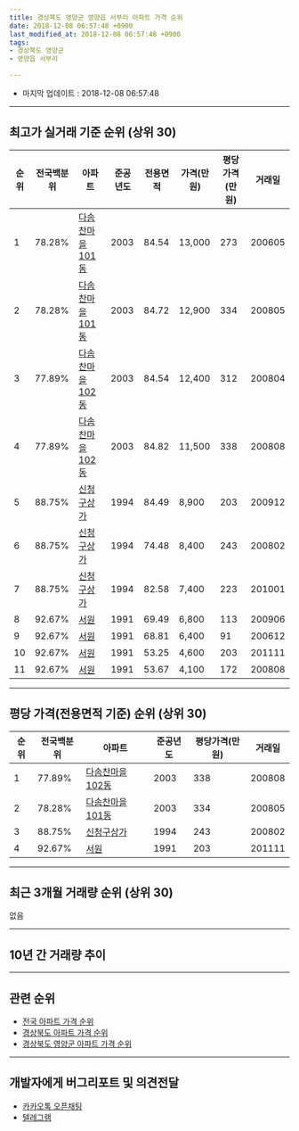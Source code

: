 ```yaml
---
title: 경상북도 영양군 영양읍 서부리 아파트 가격 순위
date: 2018-12-08 06:57:48 +0900
last_modified_at: 2018-12-08 06:57:48 +0900
tags:
- 경상북도 영양군
- 영양읍 서부리

---
```


* 마지막 업데이트 : 2018-12-08 06:57:48

---

## 최고가 실거래 기준 순위 (상위 30)


|순위|전국백분위|아파트|준공년도|전용면적|가격(만원)|평당가격(만원)|거래일|
|---|---|---|---|---|---|---|---|
|1|78.28%|[다솜찬마을 101동](https://search.naver.com/search.naver?query=%EA%B2%BD%EC%83%81%EB%B6%81%EB%8F%84+%EC%98%81%EC%96%91%EA%B5%B0+%EC%98%81%EC%96%91%EC%9D%8D+%EC%84%9C%EB%B6%80%EB%A6%AC+%EB%8B%A4%EC%86%9C%EC%B0%AC%EB%A7%88%EC%9D%84+101%EB%8F%99)|2003|84.54|13,000|273|200605|
|2|78.28%|[다솜찬마을 101동](https://search.naver.com/search.naver?query=%EA%B2%BD%EC%83%81%EB%B6%81%EB%8F%84+%EC%98%81%EC%96%91%EA%B5%B0+%EC%98%81%EC%96%91%EC%9D%8D+%EC%84%9C%EB%B6%80%EB%A6%AC+%EB%8B%A4%EC%86%9C%EC%B0%AC%EB%A7%88%EC%9D%84+101%EB%8F%99)|2003|84.72|12,900|334|200805|
|3|77.89%|[다솜찬마을 102동](https://search.naver.com/search.naver?query=%EA%B2%BD%EC%83%81%EB%B6%81%EB%8F%84+%EC%98%81%EC%96%91%EA%B5%B0+%EC%98%81%EC%96%91%EC%9D%8D+%EC%84%9C%EB%B6%80%EB%A6%AC+%EB%8B%A4%EC%86%9C%EC%B0%AC%EB%A7%88%EC%9D%84+102%EB%8F%99)|2003|84.54|12,400|312|200804|
|4|77.89%|[다솜찬마을 102동](https://search.naver.com/search.naver?query=%EA%B2%BD%EC%83%81%EB%B6%81%EB%8F%84+%EC%98%81%EC%96%91%EA%B5%B0+%EC%98%81%EC%96%91%EC%9D%8D+%EC%84%9C%EB%B6%80%EB%A6%AC+%EB%8B%A4%EC%86%9C%EC%B0%AC%EB%A7%88%EC%9D%84+102%EB%8F%99)|2003|84.82|11,500|338|200808|
|5|88.75%|[신청구상가](https://search.naver.com/search.naver?query=%EA%B2%BD%EC%83%81%EB%B6%81%EB%8F%84+%EC%98%81%EC%96%91%EA%B5%B0+%EC%98%81%EC%96%91%EC%9D%8D+%EC%84%9C%EB%B6%80%EB%A6%AC+%EC%8B%A0%EC%B2%AD%EA%B5%AC%EC%83%81%EA%B0%80)|1994|84.49|8,900|203|200912|
|6|88.75%|[신청구상가](https://search.naver.com/search.naver?query=%EA%B2%BD%EC%83%81%EB%B6%81%EB%8F%84+%EC%98%81%EC%96%91%EA%B5%B0+%EC%98%81%EC%96%91%EC%9D%8D+%EC%84%9C%EB%B6%80%EB%A6%AC+%EC%8B%A0%EC%B2%AD%EA%B5%AC%EC%83%81%EA%B0%80)|1994|74.48|8,400|243|200802|
|7|88.75%|[신청구상가](https://search.naver.com/search.naver?query=%EA%B2%BD%EC%83%81%EB%B6%81%EB%8F%84+%EC%98%81%EC%96%91%EA%B5%B0+%EC%98%81%EC%96%91%EC%9D%8D+%EC%84%9C%EB%B6%80%EB%A6%AC+%EC%8B%A0%EC%B2%AD%EA%B5%AC%EC%83%81%EA%B0%80)|1994|82.58|7,400|223|201001|
|8|92.67%|[서원](https://search.naver.com/search.naver?query=%EA%B2%BD%EC%83%81%EB%B6%81%EB%8F%84+%EC%98%81%EC%96%91%EA%B5%B0+%EC%98%81%EC%96%91%EC%9D%8D+%EC%84%9C%EB%B6%80%EB%A6%AC+%EC%84%9C%EC%9B%90)|1991|69.49|6,800|113|200906|
|9|92.67%|[서원](https://search.naver.com/search.naver?query=%EA%B2%BD%EC%83%81%EB%B6%81%EB%8F%84+%EC%98%81%EC%96%91%EA%B5%B0+%EC%98%81%EC%96%91%EC%9D%8D+%EC%84%9C%EB%B6%80%EB%A6%AC+%EC%84%9C%EC%9B%90)|1991|68.81|6,400|91|200612|
|10|92.67%|[서원](https://search.naver.com/search.naver?query=%EA%B2%BD%EC%83%81%EB%B6%81%EB%8F%84+%EC%98%81%EC%96%91%EA%B5%B0+%EC%98%81%EC%96%91%EC%9D%8D+%EC%84%9C%EB%B6%80%EB%A6%AC+%EC%84%9C%EC%9B%90)|1991|53.25|4,600|203|201111|
|11|92.67%|[서원](https://search.naver.com/search.naver?query=%EA%B2%BD%EC%83%81%EB%B6%81%EB%8F%84+%EC%98%81%EC%96%91%EA%B5%B0+%EC%98%81%EC%96%91%EC%9D%8D+%EC%84%9C%EB%B6%80%EB%A6%AC+%EC%84%9C%EC%9B%90)|1991|53.67|4,100|172|200808|


---

## 평당 가격(전용면적 기준) 순위 (상위 30)


|순위|전국백분위|아파트|준공년도|평당가격(만원)|거래일|
|---|---|---|---|---|---|
|1|77.89%|[다솜찬마을 102동](https://search.naver.com/search.naver?query=%EA%B2%BD%EC%83%81%EB%B6%81%EB%8F%84+%EC%98%81%EC%96%91%EA%B5%B0+%EC%98%81%EC%96%91%EC%9D%8D+%EC%84%9C%EB%B6%80%EB%A6%AC+%EB%8B%A4%EC%86%9C%EC%B0%AC%EB%A7%88%EC%9D%84+102%EB%8F%99)|2003|338|200808|
|2|78.28%|[다솜찬마을 101동](https://search.naver.com/search.naver?query=%EA%B2%BD%EC%83%81%EB%B6%81%EB%8F%84+%EC%98%81%EC%96%91%EA%B5%B0+%EC%98%81%EC%96%91%EC%9D%8D+%EC%84%9C%EB%B6%80%EB%A6%AC+%EB%8B%A4%EC%86%9C%EC%B0%AC%EB%A7%88%EC%9D%84+101%EB%8F%99)|2003|334|200805|
|3|88.75%|[신청구상가](https://search.naver.com/search.naver?query=%EA%B2%BD%EC%83%81%EB%B6%81%EB%8F%84+%EC%98%81%EC%96%91%EA%B5%B0+%EC%98%81%EC%96%91%EC%9D%8D+%EC%84%9C%EB%B6%80%EB%A6%AC+%EC%8B%A0%EC%B2%AD%EA%B5%AC%EC%83%81%EA%B0%80)|1994|243|200802|
|4|92.67%|[서원](https://search.naver.com/search.naver?query=%EA%B2%BD%EC%83%81%EB%B6%81%EB%8F%84+%EC%98%81%EC%96%91%EA%B5%B0+%EC%98%81%EC%96%91%EC%9D%8D+%EC%84%9C%EB%B6%80%EB%A6%AC+%EC%84%9C%EC%9B%90)|1991|203|201111|


---

## 최근 3개월 거래량 순위 (상위 30)

없음

---

## 10년 간 거래량 추이


<div style="width:100%;">
    <canvas id="deal_progress" height="250"></canvas>
</div>

<script>
new Chart(document.getElementById("deal_progress"), {
    type: 'line',
    data: {
        labels: ['200812','200901','200902','200903','200904','200905','200906','200907','200908','200909','200910','200911','200912','201001','201002','201003','201004','201005','201006','201007','201008','201009','201010','201011','201012','201101','201102','201103','201104','201105','201106','201107','201108','201109','201110','201111','201112','201201','201202','201203','201204','201205','201206','201207','201208','201209','201210','201211','201212','201301','201302','201303','201304','201305','201306','201307','201308','201309','201310','201311','201312','201401','201402','201403','201404','201405','201406','201407','201408','201409','201410','201411','201412','201501','201502','201503','201504','201505','201506','201507','201508','201509','201510','201511','201512','201601','201602','201603','201604','201605','201606','201607','201608','201609','201610','201611','201612','201701','201702','201703','201704','201705','201706','201707','201708','201709','201710','201711','201712','201801','201802','201803','201804','201805','201806','201807','201808','201809','201810','201811','201812'],
        datasets: [{
            label: '실거래 수',
            pointRadius: 1,
            data: [1, 0, 0, 1, 0, 1, 1, 0, 1, 0, 0, 0, 1, 2, 1, 0, 0, 0, 1, 1, 0, 1, 0, 0, 0, 1, 0, 0, 0, 0, 0, 0, 1, 0, 1, 1, 0, 0, 1, 0, 1, 0, 0, 1, 0, 0, 2, 1, 0, 0, 0, 3, 0, 0, 0, 0, 0, 0, 2, 0, 0, 0, 0, 1, 1, 0, 0, 0, 0, 0, 0, 0, 0, 1, 0, 1, 0, 0, 0, 1, 1, 0, 0, 1, 0, 0, 2, 1, 0, 0, 2, 1, 0, 0, 0, 2, 0, 0, 2, 1, 0, 1, 0, 0, 0, 1, 0, 0, 0, 0, 0, 0, 0, 0, 0, 1, 0, 0, 0, 0, 0],
            borderColor: "rgba(255, 201, 14, 1)",
            backgroundColor: "rgba(255, 201, 14, 0.5)",
            fill: true,
        }]
    },
    options: {
        responsive: true,
        title: {
            display: true,
            text: '10년간 거래량 추이'
        },
        tooltips: {
            mode: 'index',
            intersect: false,
        },
        hover: {
            mode: 'nearest',
            intersect: true
        },
        scales: {
            xAxes: [{
                display: true,
                scaleLabel: {
                    display: true,
                    labelString: '년/월'
                }
            }],
            yAxes: [{
                display: true,
                ticks: {
                    suggestedMin: 0,
                },
                scaleLabel: {
                    display: true,
                    labelString: '실거래 수'
                }
            }]
        }
    }
});

</script>


---

## 관련 순위

- [전국 아파트 가격 순위](https://inasie.github.io/apt-ranking/전국)
- [경상북도 아파트 가격 순위](https://inasie.github.io/apt-ranking/경상북도)
- [경상북도 영양군 아파트 가격 순위](https://inasie.github.io/apt-ranking/경상북도-영양군)


---

## 개발자에게 버그리포트 및 의견전달

- [카카오톡 오픈채팅](https://open.kakao.com/o/gLJUAP4)
- [텔레그램](https://t.me/inasie)

